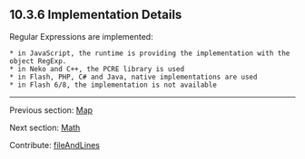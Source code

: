 ## 10.3.6 Implementation Details

Regular Expressions are implemented:


    * in JavaScript, the runtime is providing the implementation with the object RegExp.
    * in Neko and C++, the PCRE library is used
    * in Flash, PHP, C# and Java, native implementations are used
    * in Flash 6/8, the implementation is not available

---

Previous section: [Map](std-regex-map.md)

Next section: [Math](std-math.md)

Contribute: [fileAndLines](https://github.com/HaxeFoundation/HaxeManual/blob/master/10-std.tex#L183-183)